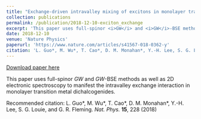 ```yaml
---
title: "Exchange-driven intravalley mixing of excitons in monolayer transition metal dichalcogenides"
collection: publications
permalink: /publication/2018-12-10-exciton_exchange
excerpt: 'This paper uses full-spinor <i>GW</i> and <i>GW</i>-BSE methods as well as 2D electronic spectroscopy to manifest the intravalley exchange interaction in monolayer transition metal dichalcogenides.'
date: 2018-12-10
venue: 'Nature Physics'
paperurl: 'https://www.nature.com/articles/s41567-018-0362-y'
citation: 'L. Guo*, M. Wu*, T. Cao*, D. M. Monahan*, Y.-H. Lee, S. G. Louie, and G. R. Fleming. <i>Nat. Phys.</i> <b>15</b>, 228 (2018)'
---
```


<a href='https://www.nature.com/articles/s41567-018-0362-y'>Download paper here</a>

This paper uses full-spinor <i>GW</i> and <i>GW</i>-BSE methods as well as 2D electronic spectroscopy to manifest the intravalley exchange interaction in monolayer transition metal dichalcogenides.

Recommended citation: L. Guo*, M. Wu*, T. Cao*, D. M. Monahan*, Y.-H. Lee, S. G. Louie, and G. R. Fleming. <i>Nat. Phys.</i> <b>15</b>, 228 (2018)